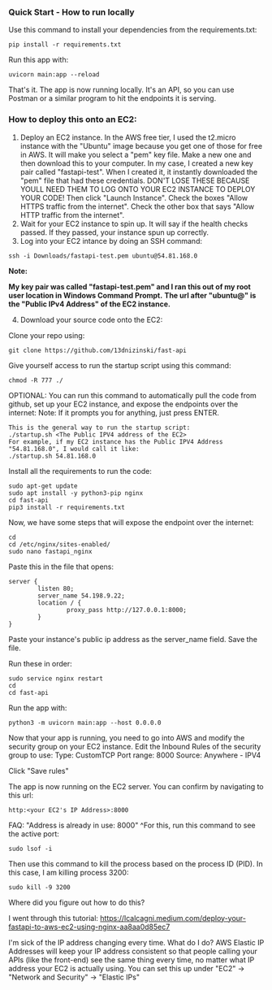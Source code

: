 ### Quick Start - How to run locally

Use this command to install your dependencies from the requirements.txt:
```
pip install -r requirements.txt
```

Run this app with:
```
uvicorn main:app --reload
```
That's it. The app is now running locally. It's an API, so you can use Postman or a similar program to hit the endpoints it is serving.

### How to deploy this onto an EC2:
1. Deploy an EC2 instance. In the AWS free tier, I used the t2.micro instance with the "Ubuntu" image because you get one of those for free in AWS. It will make you select a "pem" key file. Make a new one and then download this to your computer. In my case, I created a new key pair called "fastapi-test". When I created it, it instantly downloaded the "pem" file that had these credentials. DON'T LOSE THESE BECAUSE YOULL NEED THEM TO LOG ONTO YOUR EC2 INSTANCE TO DEPLOY YOUR CODE! Then click "Launch Instance". Check the boxes "Allow HTTPS traffic from the internet". Check the other box that says "Allow HTTP traffic from the internet".
2. Wait for your EC2 instance to spin up. It will say if the health checks passed. If they passed, your instance spun up correctly.
3. Log into your EC2 intance by doing an SSH command:
```
ssh -i Downloads/fastapi-test.pem ubuntu@54.81.168.0
```
__Note:__

__My key pair was called "fastapi-test.pem" and I ran this out of my root user location in Windows Command Prompt.__
__The url after "ubuntu@" is the "Public IPv4 Address" of the EC2 instance.__

4. Download your source code onto the EC2:

Clone your repo using:
```
git clone https://github.com/13dnizinski/fast-api
```

Give yourself access to run the startup script using this command:
```
chmod -R 777 ./
```

OPTIONAL: You can run this command to automatically pull the code from github, set up your EC2 instance, and expose the endpoints over the internet:
Note: If it prompts you for anything, just press ENTER.
```
This is the general way to run the startup script:
./startup.sh <The Public IPV4 address of the EC2>
For example, if my EC2 instance has the Public IPV4 Address "54.81.168.0", I would call it like:
./startup.sh 54.81.168.0
```




Install all the requirements to run the code:
```
sudo apt-get update
sudo apt install -y python3-pip nginx
cd fast-api
pip3 install -r requirements.txt
```

Now, we have some steps that will expose the endpoint over the internet:
```
cd
cd /etc/nginx/sites-enabled/
sudo nano fastapi_nginx
```

Paste this in the file that opens:
```
server {
        listen 80;
        server_name 54.198.9.22;
        location / {
                proxy_pass http://127.0.0.1:8000;
        }
}
```

Paste your instance's public ip address as the server_name field. Save the file.

Run these in order:
```
sudo service nginx restart
cd
cd fast-api
```

Run the app with:
```
python3 -m uvicorn main:app --host 0.0.0.0
```

Now that your app is running, you need to go into AWS and modify the security group on your EC2 instance. Edit the Inbound Rules of the security group to use:
Type: CustomTCP
Port range: 8000 
Source: Anywhere - IPV4

Click "Save rules"


The app is now running on the EC2 server. You can confirm by navigating to this url:
```
http:<your EC2's IP Address>:8000
```



FAQ:
"Address is already in use: 8000"
^For this, run this command to see the active port:
```
sudo lsof -i
```

Then use this command to kill the process based on the process ID (PID). In this case, I am killing process 3200:
```
sudo kill -9 3200
```

Where did you figure out how to do this?

I went through this tutorial:
https://lcalcagni.medium.com/deploy-your-fastapi-to-aws-ec2-using-nginx-aa8aa0d85ec7

I'm sick of the IP address changing every time. What do I do?
AWS Elastic IP Addresses will keep your IP address consistent so that people calling your APIs (like the front-end) see the same thing every time, no matter what IP address your EC2 is actually using.
You can set this up under "EC2" -> "Network and Security" -> "Elastic IPs"